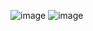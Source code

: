 ![image](https://github.com/Sumitdhamane/registration-form/assets/162913554/726753f2-4e1c-46c9-b9f9-eba2defc035a)
![image](https://github.com/Sumitdhamane/registration-form/assets/162913554/acd09fb3-6915-4c1a-9bd3-995dbafdb2cb)
